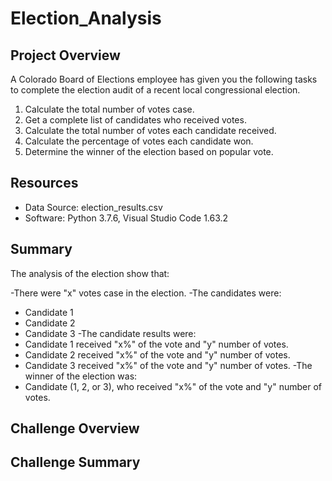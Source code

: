 # Election_Analysis

## Project Overview
A Colorado Board of Elections employee has given you the following tasks to complete the election audit of a recent local congressional election.

1. Calculate the total number of votes case.
2. Get a complete list of candidates who received votes.
3. Calculate the total number of votes each candidate received.
4. Calculate the percentage of votes each candidate won.
5. Determine the winner of the election based on popular vote.

## Resources
- Data Source: election_results.csv
- Software: Python 3.7.6, Visual Studio Code 1.63.2

## Summary
The analysis of the election show that:

-There were "x" votes case in the election.
-The candidates were:
  - Candidate 1
  - Candidate 2
  - Candidate 3
-The candidate results were:
  - Candidate 1 received "x%" of the vote and "y" number of votes.
  - Candidate 2 received "x%" of the vote and "y" number of votes.
  - Candidate 3 received "x%" of the vote and "y" number of votes.
-The winner of the election was:
  - Candidate (1, 2, or 3), who received "x%" of the vote and "y" number of votes.

## Challenge Overview

## Challenge Summary
